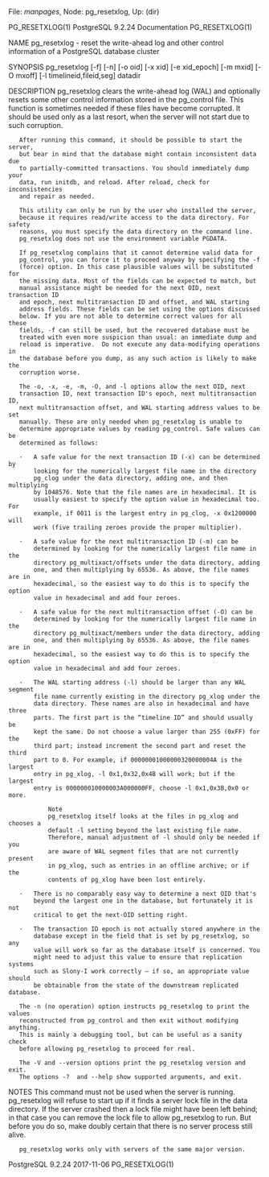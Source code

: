 File: *manpages*,  Node: pg_resetxlog,  Up: (dir)

PG_RESETXLOG(1)         PostgreSQL 9.2.24 Documentation        PG_RESETXLOG(1)



NAME
       pg_resetxlog - reset the write-ahead log and other control information
       of a PostgreSQL database cluster

SYNOPSIS
       pg_resetxlog [-f] [-n] [-o oid] [-x xid] [-e xid_epoch] [-m mxid]
                    [-O mxoff] [-l timelineid,fileid,seg] datadir

DESCRIPTION
       pg_resetxlog clears the write-ahead log (WAL) and optionally resets
       some other control information stored in the pg_control file. This
       function is sometimes needed if these files have become corrupted. It
       should be used only as a last resort, when the server will not start
       due to such corruption.

       After running this command, it should be possible to start the server,
       but bear in mind that the database might contain inconsistent data due
       to partially-committed transactions. You should immediately dump your
       data, run initdb, and reload. After reload, check for inconsistencies
       and repair as needed.

       This utility can only be run by the user who installed the server,
       because it requires read/write access to the data directory. For safety
       reasons, you must specify the data directory on the command line.
       pg_resetxlog does not use the environment variable PGDATA.

       If pg_resetxlog complains that it cannot determine valid data for
       pg_control, you can force it to proceed anyway by specifying the -f
       (force) option. In this case plausible values will be substituted for
       the missing data. Most of the fields can be expected to match, but
       manual assistance might be needed for the next OID, next transaction ID
       and epoch, next multitransaction ID and offset, and WAL starting
       address fields. These fields can be set using the options discussed
       below. If you are not able to determine correct values for all these
       fields, -f can still be used, but the recovered database must be
       treated with even more suspicion than usual: an immediate dump and
       reload is imperative.  Do not execute any data-modifying operations in
       the database before you dump, as any such action is likely to make the
       corruption worse.

       The -o, -x, -e, -m, -O, and -l options allow the next OID, next
       transaction ID, next transaction ID's epoch, next multitransaction ID,
       next multitransaction offset, and WAL starting address values to be set
       manually. These are only needed when pg_resetxlog is unable to
       determine appropriate values by reading pg_control. Safe values can be
       determined as follows:

       ·   A safe value for the next transaction ID (-x) can be determined by
           looking for the numerically largest file name in the directory
           pg_clog under the data directory, adding one, and then multiplying
           by 1048576. Note that the file names are in hexadecimal. It is
           usually easiest to specify the option value in hexadecimal too. For
           example, if 0011 is the largest entry in pg_clog, -x 0x1200000 will
           work (five trailing zeroes provide the proper multiplier).

       ·   A safe value for the next multitransaction ID (-m) can be
           determined by looking for the numerically largest file name in the
           directory pg_multixact/offsets under the data directory, adding
           one, and then multiplying by 65536. As above, the file names are in
           hexadecimal, so the easiest way to do this is to specify the option
           value in hexadecimal and add four zeroes.

       ·   A safe value for the next multitransaction offset (-O) can be
           determined by looking for the numerically largest file name in the
           directory pg_multixact/members under the data directory, adding
           one, and then multiplying by 65536. As above, the file names are in
           hexadecimal, so the easiest way to do this is to specify the option
           value in hexadecimal and add four zeroes.

       ·   The WAL starting address (-l) should be larger than any WAL segment
           file name currently existing in the directory pg_xlog under the
           data directory. These names are also in hexadecimal and have three
           parts. The first part is the “timeline ID” and should usually be
           kept the same. Do not choose a value larger than 255 (0xFF) for the
           third part; instead increment the second part and reset the third
           part to 0. For example, if 00000001000000320000004A is the largest
           entry in pg_xlog, -l 0x1,0x32,0x4B will work; but if the largest
           entry is 000000010000003A000000FF, choose -l 0x1,0x3B,0x0 or more.

               Note
               pg_resetxlog itself looks at the files in pg_xlog and chooses a
               default -l setting beyond the last existing file name.
               Therefore, manual adjustment of -l should only be needed if you
               are aware of WAL segment files that are not currently present
               in pg_xlog, such as entries in an offline archive; or if the
               contents of pg_xlog have been lost entirely.

       ·   There is no comparably easy way to determine a next OID that's
           beyond the largest one in the database, but fortunately it is not
           critical to get the next-OID setting right.

       ·   The transaction ID epoch is not actually stored anywhere in the
           database except in the field that is set by pg_resetxlog, so any
           value will work so far as the database itself is concerned. You
           might need to adjust this value to ensure that replication systems
           such as Slony-I work correctly — if so, an appropriate value should
           be obtainable from the state of the downstream replicated database.

       The -n (no operation) option instructs pg_resetxlog to print the values
       reconstructed from pg_control and then exit without modifying anything.
       This is mainly a debugging tool, but can be useful as a sanity check
       before allowing pg_resetxlog to proceed for real.

       The -V and --version options print the pg_resetxlog version and exit.
       The options -?  and --help show supported arguments, and exit.

NOTES
       This command must not be used when the server is running.  pg_resetxlog
       will refuse to start up if it finds a server lock file in the data
       directory. If the server crashed then a lock file might have been left
       behind; in that case you can remove the lock file to allow pg_resetxlog
       to run. But before you do so, make doubly certain that there is no
       server process still alive.

       pg_resetxlog works only with servers of the same major version.



PostgreSQL 9.2.24                 2017-11-06                   PG_RESETXLOG(1)
